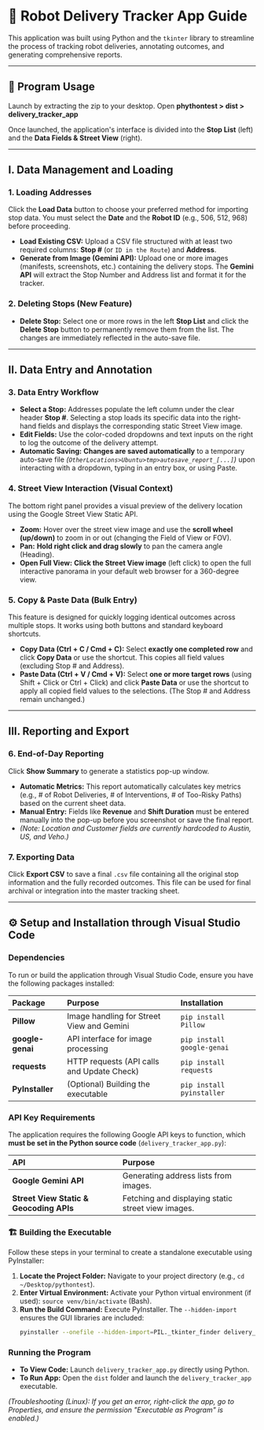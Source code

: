 # 🤖 Robot Delivery Tracker App Guide

This application was built using Python and the `tkinter` library to streamline the process of tracking robot deliveries, annotating outcomes, and generating comprehensive reports.

---

## 🚀 Program Usage

Launch by extracting the zip to your desktop. Open **phythontest > dist > delivery_tracker_app**

Once launched, the application's interface is divided into the **Stop List** (left) and the **Data Fields & Street View** (right).

---

## I. Data Management and Loading

### 1. Loading Addresses

Click the **Load Data** button to choose your preferred method for importing stop data. You must select the **Date** and the **Robot ID** (e.g., 506, 512, 968) before proceeding.

* **Load Existing CSV:** Upload a CSV file structured with at least two required columns: **Stop \#** (or `ID in the Route`) and **Address**.
* **Generate from Image (Gemini API):** Upload one or more images (manifests, screenshots, etc.) containing the delivery stops. The **Gemini API** will extract the Stop Number and Address list and format it for the tracker.

### 2. Deleting Stops (New Feature)

* **Delete Stop:** Select one or more rows in the left **Stop List** and click the **Delete Stop** button to permanently remove them from the list. The changes are immediately reflected in the auto-save file.

---

## II. Data Entry and Annotation

### 3. Data Entry Workflow

* **Select a Stop:** Addresses populate the left column under the clear header **Stop \#**. Selecting a stop loads its specific data into the right-hand fields and displays the corresponding static Street View image.
* **Edit Fields:** Use the color-coded dropdowns and text inputs on the right to log the outcome of the delivery attempt.
* **Automatic Saving:** **Changes are saved automatically** to a temporary auto-save file *(`OtherLocations>Ubuntu>tmp>autosave_report_[...]`)* upon interacting with a dropdown, typing in an entry box, or using Paste.

### 4. Street View Interaction (Visual Context)

The bottom right panel provides a visual preview of the delivery location using the Google Street View Static API.

* **Zoom:** Hover over the street view image and use the **scroll wheel (up/down)** to zoom in or out (changing the Field of View or FOV).
* **Pan:** **Hold right click and drag slowly** to pan the camera angle (Heading).
* **Open Full View:** **Click the Street View image** (left click) to open the full interactive panorama in your default web browser for a 360-degree view.

### 5. Copy & Paste Data (Bulk Entry)

This feature is designed for quickly logging identical outcomes across multiple stops. It works using both buttons and standard keyboard shortcuts.

* **Copy Data ($\text{Ctrl}+\text{C}$ / $\text{Cmd}+\text{C}$):** Select **exactly one completed row** and click **Copy Data** or use the shortcut. This copies all field values (excluding Stop \# and Address).
* **Paste Data ($\text{Ctrl}+\text{V}$ / $\text{Cmd}+\text{V}$):** Select **one or more target rows** (using Shift + Click or Ctrl + Click) and click **Paste Data** or use the shortcut to apply all copied field values to the selections. (The Stop \# and Address remain unchanged.)

---

## III. Reporting and Export

### 6. End-of-Day Reporting

Click **Show Summary** to generate a statistics pop-up window.

* **Automatic Metrics:** This report automatically calculates key metrics (e.g., \# of Robot Deliveries, \# of Interventions, \# of Too-Risky Paths) based on the current sheet data.
* **Manual Entry:** Fields like **Revenue** and **Shift Duration** must be entered manually into the pop-up before you screenshot or save the final report.
* *(Note: Location and Customer fields are currently hardcoded to Austin, US, and Veho.)*

### 7. Exporting Data

Click **Export CSV** to save a final `.csv` file containing all the original stop information and the fully recorded outcomes. This file can be used for final archival or integration into the master tracking sheet.

---

## ⚙️ Setup and Installation through Visual Studio Code

### Dependencies

To run or build the application through Visual Studio Code, ensure you have the following packages installed:

| Package | Purpose | Installation |
| :--- | :--- | :--- |
| **Pillow** | Image handling for Street View and Gemini | `pip install Pillow` |
| **google-genai** | API interface for image processing | `pip install google-genai` |
| **requests** | HTTP requests (API calls and Update Check) | `pip install requests` |
| **PyInstaller** | (Optional) Building the executable | `pip install pyinstaller` |

### API Key Requirements

The application requires the following Google API keys to function, which **must be set in the Python source code** (`delivery_tracker_app.py`):

| API | Purpose |
| :--- | :--- |
| **Google Gemini API** | Generating address lists from images. |
| **Street View Static & Geocoding APIs** | Fetching and displaying static street view images. |

### 🏗️ Building the Executable

Follow these steps in your terminal to create a standalone executable using PyInstaller:

1.  **Locate the Project Folder:** Navigate to your project directory (e.g., `cd ~/Desktop/pythontest`).
2.  **Enter Virtual Environment:** Activate your Python virtual environment (if used): `source venv/bin/activate` (Bash).
3.  **Run the Build Command:** Execute PyInstaller. The `--hidden-import` ensures the GUI libraries are included:
    ```bash
    pyinstaller --onefile --hidden-import=PIL._tkinter_finder delivery_tracker_app.py
    ```

### Running the Program

* **To View Code:** Launch `delivery_tracker_app.py` directly using Python.
* **To Run App:** Open the `dist` folder and launch the `delivery_tracker_app` executable.

*(Troubleshooting (Linux): If you get an error, right-click the app, go to Properties, and ensure the permission "Executable as Program" is enabled.)*
